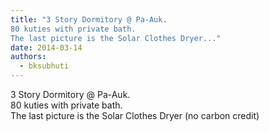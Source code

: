 ```yaml
---
title: "3 Story Dormitory @ Pa-Auk.
80 kuties with private bath.﻿
The last picture is the Solar Clothes Dryer..."
date: 2014-03-14
authors: 
  - bksubhuti
---
```


3 Story Dormitory @ Pa-Auk.  
80 kuties with private bath.﻿  
The last picture is the Solar Clothes Dryer (no carbon credit)﻿

